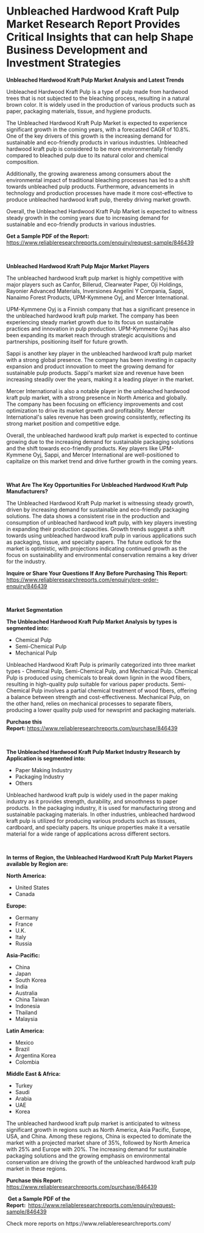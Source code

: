 <p><h1>Unbleached Hardwood Kraft Pulp Market Research Report Provides Critical Insights that can help Shape Business Development and Investment Strategies</h1></p><p><strong>Unbleached Hardwood Kraft Pulp Market Analysis and Latest Trends</strong></p>
<p><p>Unbleached Hardwood Kraft Pulp is a type of pulp made from hardwood trees that is not subjected to the bleaching process, resulting in a natural brown color. It is widely used in the production of various products such as paper, packaging materials, tissue, and hygiene products.</p><p>The Unbleached Hardwood Kraft Pulp Market is expected to experience significant growth in the coming years, with a forecasted CAGR of 10.8%. One of the key drivers of this growth is the increasing demand for sustainable and eco-friendly products in various industries. Unbleached hardwood kraft pulp is considered to be more environmentally friendly compared to bleached pulp due to its natural color and chemical composition.</p><p>Additionally, the growing awareness among consumers about the environmental impact of traditional bleaching processes has led to a shift towards unbleached pulp products. Furthermore, advancements in technology and production processes have made it more cost-effective to produce unbleached hardwood kraft pulp, thereby driving market growth.</p><p>Overall, the Unbleached Hardwood Kraft Pulp Market is expected to witness steady growth in the coming years due to increasing demand for sustainable and eco-friendly products in various industries.</p></p>
<p><strong>Get a Sample PDF of the Report:&nbsp;</strong> <a href="https://www.reliableresearchreports.com/enquiry/request-sample/846439">https://www.reliableresearchreports.com/enquiry/request-sample/846439</a></p>
<p>&nbsp;</p>
<p><strong>Unbleached Hardwood Kraft Pulp Major Market Players</strong></p>
<p><p>The unbleached hardwood kraft pulp market is highly competitive with major players such as Canfor, Billerud, Clearwater Paper, Oji Holdings, Rayonier Advanced Materials, Inversiones Angelini Y Compania, Sappi, Nanaimo Forest Products, UPM-Kymmene Oyj, and Mercer International.</p><p>UPM-Kymmene Oyj is a Finnish company that has a significant presence in the unbleached hardwood kraft pulp market. The company has been experiencing steady market growth due to its focus on sustainable practices and innovation in pulp production. UPM-Kymmene Oyj has also been expanding its market reach through strategic acquisitions and partnerships, positioning itself for future growth.</p><p>Sappi is another key player in the unbleached hardwood kraft pulp market with a strong global presence. The company has been investing in capacity expansion and product innovation to meet the growing demand for sustainable pulp products. Sappi's market size and revenue have been increasing steadily over the years, making it a leading player in the market.</p><p>Mercer International is also a notable player in the unbleached hardwood kraft pulp market, with a strong presence in North America and globally. The company has been focusing on efficiency improvements and cost optimization to drive its market growth and profitability. Mercer International's sales revenue has been growing consistently, reflecting its strong market position and competitive edge.</p><p>Overall, the unbleached hardwood kraft pulp market is expected to continue growing due to the increasing demand for sustainable packaging solutions and the shift towards eco-friendly products. Key players like UPM-Kymmene Oyj, Sappi, and Mercer International are well-positioned to capitalize on this market trend and drive further growth in the coming years.</p></p>
<p>&nbsp;</p>
<p><strong>What Are The Key Opportunities For Unbleached Hardwood Kraft Pulp Manufacturers?</strong></p>
<p><p>The Unbleached Hardwood Kraft Pulp market is witnessing steady growth, driven by increasing demand for sustainable and eco-friendly packaging solutions. The data shows a consistent rise in the production and consumption of unbleached hardwood kraft pulp, with key players investing in expanding their production capacities. Growth trends suggest a shift towards using unbleached hardwood kraft pulp in various applications such as packaging, tissue, and specialty papers. The future outlook for the market is optimistic, with projections indicating continued growth as the focus on sustainability and environmental conservation remains a key driver for the industry.</p></p>
<p><strong>Inquire or Share Your Questions If Any Before Purchasing This Report:</strong> <a href="https://www.reliableresearchreports.com/enquiry/pre-order-enquiry/846439">https://www.reliableresearchreports.com/enquiry/pre-order-enquiry/846439</a></p>
<p>&nbsp;</p>
<p><strong>Market Segmentation</strong></p>
<p><strong>The Unbleached Hardwood Kraft Pulp Market Analysis by types is segmented into:</strong></p>
<p><ul><li>Chemical Pulp</li><li>Semi-Chemical Pulp</li><li>Mechanical Pulp</li></ul></p>
<p><p>Unbleached Hardwood Kraft Pulp is primarily categorized into three market types - Chemical Pulp, Semi-Chemical Pulp, and Mechanical Pulp. Chemical Pulp is produced using chemicals to break down lignin in the wood fibers, resulting in high-quality pulp suitable for various paper products. Semi-Chemical Pulp involves a partial chemical treatment of wood fibers, offering a balance between strength and cost-effectiveness. Mechanical Pulp, on the other hand, relies on mechanical processes to separate fibers, producing a lower quality pulp used for newsprint and packaging materials.</p></p>
<p><strong>Purchase this Report:&nbsp;</strong><a href="https://www.reliableresearchreports.com/purchase/846439">https://www.reliableresearchreports.com/purchase/846439</a></p>
<p>&nbsp;</p>
<p><strong>The Unbleached Hardwood Kraft Pulp Market Industry Research by Application is segmented into:</strong></p>
<p><ul><li>Paper Making Industry</li><li>Packaging Industry</li><li>Others</li></ul></p>
<p><p>Unbleached hardwood kraft pulp is widely used in the paper making industry as it provides strength, durability, and smoothness to paper products. In the packaging industry, it is used for manufacturing strong and sustainable packaging materials. In other industries, unbleached hardwood kraft pulp is utilized for producing various products such as tissues, cardboard, and specialty papers. Its unique properties make it a versatile material for a wide range of applications across different sectors.</p></p>
<p>&nbsp;</p>
<p><strong>In terms of Region, the Unbleached Hardwood Kraft Pulp Market Players available by Region are:</strong></p>
<p>
    <p> <strong> North America: </strong>
        <ul>
            <li>United States</li>
            <li>Canada</li>
        </ul>
        </p> 
    <p> <strong> Europe: </strong>
        <ul>
            <li>Germany</li>
            <li>France</li>
            <li>U.K.</li>
            <li>Italy</li>
            <li>Russia</li>
        </ul>
        </p> 
    <p> <strong> Asia-Pacific: </strong>
        <ul>
            <li>China</li>
            <li>Japan</li>
            <li>South Korea</li>
            <li>India</li>
            <li>Australia</li>
            <li>China Taiwan</li>
            <li>Indonesia</li>
            <li>Thailand</li>
            <li>Malaysia</li>
        </ul>
        </p> 
    <p> <strong> Latin America: </strong>
        <ul>
            <li>Mexico</li>
            <li>Brazil</li>
            <li>Argentina Korea</li>
            <li>Colombia</li>
        </ul>
        </p> 
    <p> <strong> Middle East & Africa: </strong>
        <ul>
            <li>Turkey</li>
            <li>Saudi</li>
            <li>Arabia</li>
            <li>UAE</li>
            <li>Korea</li>
        </ul>
    </p>
    </p>
<p><p>The unbleached hardwood kraft pulp market is anticipated to witness significant growth in regions such as North America, Asia Pacific, Europe, USA, and China. Among these regions, China is expected to dominate the market with a projected market share of 35%, followed by North America with 25% and Europe with 20%. The increasing demand for sustainable packaging solutions and the growing emphasis on environmental conservation are driving the growth of the unbleached hardwood kraft pulp market in these regions.</p></p>
<p><strong>Purchase this Report: </strong><a href="https://www.reliableresearchreports.com/purchase/846439">https://www.reliableresearchreports.com/purchase/846439</a></p>
<p>&nbsp;<strong>Get a Sample PDF of the Report:&nbsp;&nbsp;</strong><a href="https://www.reliableresearchreports.com/enquiry/request-sample/846439">https://www.reliableresearchreports.com/enquiry/request-sample/846439</a></p>
<p><strong></strong></p>
<p>Check more reports on https://www.reliableresearchreports.com/</p>